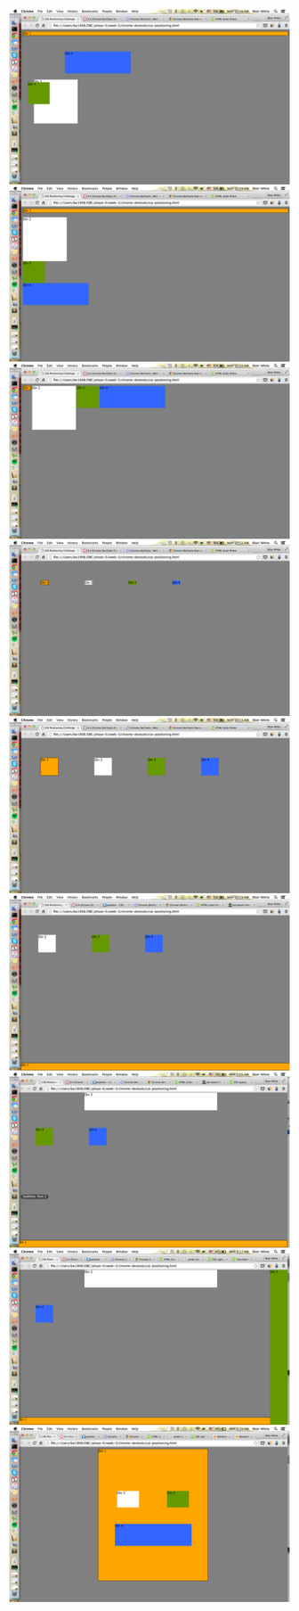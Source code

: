 
  ![1](imgs/3.4.1.png)
  ![2](imgs/3.4.2.png)
  ![3](imgs/3.4.3.png)
  ![4](imgs/3.4.4.png)
  ![5](imgs/3.4.5.png)
  ![6](imgs/3.4.6.png)
  ![7](imgs/3.4.7.png)
  ![8](imgs/3.4.8.png)
  ![9](imgs/3.4.9.png)

<!--
Chrome's Devtools allows you to see everything in one DOM tree. It allows you to inspect elements, debug code, and improve positioning.

You can resize elements on the DOM using CSS by changing the element rules in the style window.

Static positioning is the default setting, elements are laid out in current position in flow.
Absolute positioning doesn't leave positioning for the element, rather it is positioned relative to its closest positioned ancestor or to the containing block.
Relative positioning lays out elements without regarding position, and then adjusts the position without changing layout.
Fixed positioning is relative to screen's viewport and doesn't move when the user scrolls. I found absolute positioning easiest to use. I am not sure I fully understand fixed position or how it works.

Margin is the distance around the outer border of an element. Border is the width of the outer border. Padding is the distance around an element to its border.

I thought this challenge could have done a better job of introducing DevTools and giving a broad explanation of how to use them.
-->
